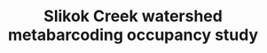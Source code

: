 ---
title: Slikok Creek watershed metabarcoding occupancy study
language: en-US
bibliography: bibliography.bib
link-citations: true
csl: genome.csl
numbersections: false
...